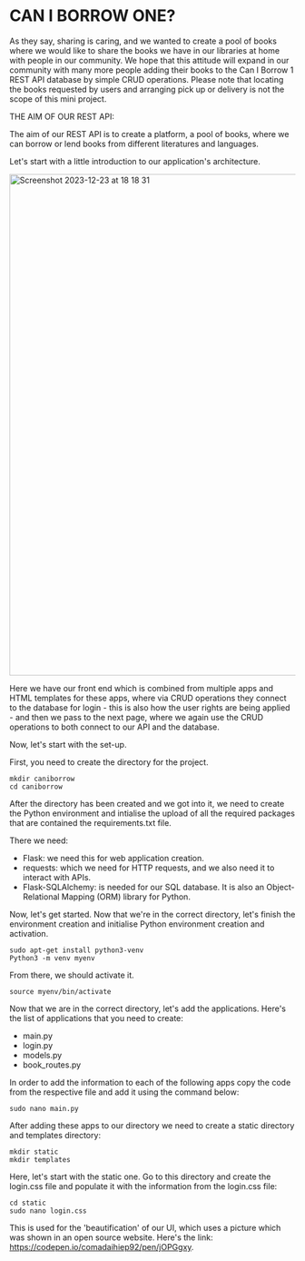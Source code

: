 # CAN I BORROW ONE?

As they say, sharing is caring, and we wanted to create a pool of books where we would like to share the books we have in our libraries at home with people in our community. We hope that this attitude will expand in our community with many more people adding their books to the Can I Borrow 1 REST API database by simple CRUD operations. Please note that locating the books requested by users and arranging pick up or delivery is not the scope of this mini project.

THE AIM OF OUR REST API:

The aim of our REST API is to create a platform, a pool of books, where we can borrow or lend books from different literatures and languages.

Let's start with a little introduction to our application's architecture.


<img width="883" alt="Screenshot 2023-12-23 at 18 18 31" src="https://github.com/alexanderhovan/jobsearch/assets/148468625/c58945da-a8d2-444f-aceb-5eed67416e02">

Here we have our front end which is combined from multiple apps and HTML templates for these apps, where via CRUD operations they connect to the database for login - this is also how the user rights are being applied - and then we pass to the next page, where we again use the CRUD operations to both connect to our API and the database.

Now, let's start with the set-up.

First, you need to create the directory for the project. 

```
mkdir caniborrow
cd caniborrow

```
After the directory has been created and we got into it, we need to create the Python environment and intialise the upload of all the required packages that are contained the requirements.txt file.

There we need:

* Flask: we need this for web application creation.
* requests: which we need for HTTP requests, and we also need it to interact with APIs.
* Flask-SQLAlchemy: is needed for our SQL database. It is also an Object-Relational Mapping (ORM) library for Python.

Now, let's get started. Now that we're in the correct directory, let's finish the environment creation and initialise Python environment creation and activation.

```
sudo apt-get install python3-venv 
Python3 -m venv myenv
```
From there, we should activate it.

```
source myenv/bin/activate 
```
Now that we are in the correct directory, let's add the applications. Here's the list of applications that you need to create:

* main.py
* login.py
* models.py
* book_routes.py

In order to add the information to each of the following apps copy the code from the respective file and add it using the command below:

```
sudo nano main.py
```
After adding these apps to our directory we need to create a static directory and templates directory:
```
mkdir static
mkdir templates
```

Here, let's start with the static one. Go to this directory and create the login.css file and populate it with the information from the login.css file:
```
cd static
sudo nano login.css
```
This is used for the 'beautification' of our UI, which uses a picture which was shown in an open source website. Here's the link: https://codepen.io/comadaihiep92/pen/jOPGgxy.


